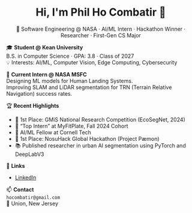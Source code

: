 <h1 align="center">Hi, I'm Phil Ho Combatir 👋</h1>

<p align="center">
  🚀 Software Engineering @ NASA · AI/ML Intern · Hackathon Winner · Researcher · First-Gen CS Major  
</p>

🎓 **Student @ Kean University**  
B.S. in Computer Science · GPA: 3.8 · Class of 2027  
💡 Interests: AI/ML, Computer Vision, Edge Computing, Cybersecurity

🔭 **Current Intern @ NASA MSFC**  
Designing ML models for Human Landing Systems.  
Improving SLAM and LiDAR segmentation for TRN (Terrain Relative Navigation) success rates.

🏆 **Recent Highlights**  
- 🥇 1st Place: GMiS National Research Competition (EcoSegNet, 2024)  
- 🏅 “Top Intern” at MyFitPlate, Fall 2024 Cohort  
- 🧠 AI/ML Fellow at Cornell Tech  
- 🥇 1st Place: NosuHack Global Hackathon (Project Pæmon)  
- 📚 Published researcher in urban AI segmentation using PyTorch and DeepLabV3

🔗 **Links**  
- [LinkedIn](https://www.linkedin.com/in/philhocombatir/)  

📫 **Contact**  
`hocombatir@gmail.com`  
📍 Union, New Jersey  
